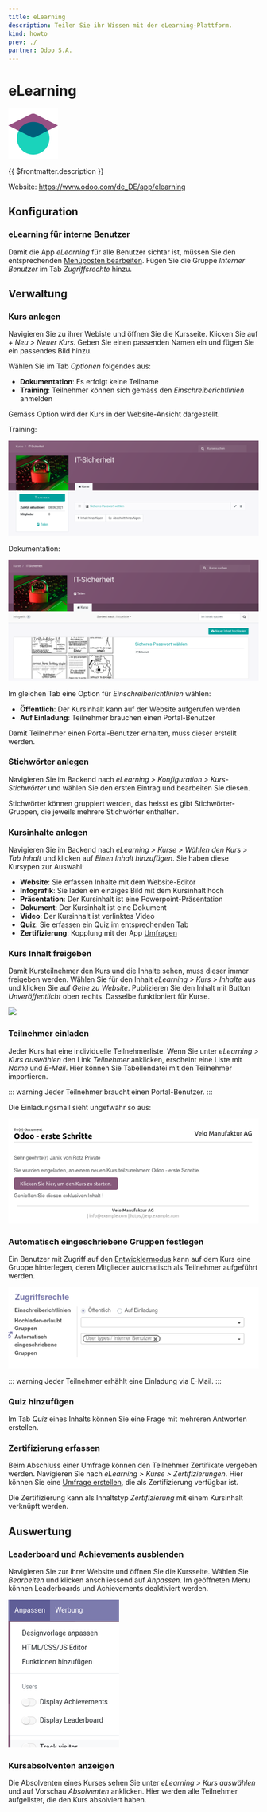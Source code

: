 ```yaml
---
title: eLearning
description: Teilen Sie ihr Wissen mit der eLearning-Plattform.
kind: howto
prev: ./
partner: Odoo S.A.
---
```


# eLearning

![icons_odoo_website_slides](attachments/icons_odoo_website_slides.png)

{{ $frontmatter.description }}

Website: <https://www.odoo.com/de_DE/app/elearning>

## Konfiguration

### eLearning für interne Benutzer

Damit die App _eLearning_ für alle Benutzer sichtar ist, müssen Sie den entsprechenden [Menüposten bearbeiten](Development.md#Menüposten%20bearbeiten). Fügen Sie die Gruppe _Interner Benutzer_ im Tab _Zugriffsrechte_ hinzu.

## Verwaltung

### Kurs anlegen

Navigieren Sie zu ihrer Webiste und öffnen Sie die Kursseite. Klicken Sie auf _+ Neu > Neuer Kurs_. Geben Sie einen passenden Namen ein und fügen Sie ein passendes Bild hinzu.

Wählen Sie im Tab _Optionen_ folgendes aus:

- **Dokumentation**: Es erfolgt keine Teilname
- **Training**: Teilnehmer können sich gemäss den _Einschreiberichtlinien_ anmelden

Gemäss Option wird der Kurs in der Website-Ansicht dargestellt.

Training:

![](attachments/eLearning%20Training.png)

Dokumentation:

![](attachments/eLearning%20Dokumentation.png)

Im gleichen Tab eine Option für _Einschreiberichtlinien_ wählen:

- **Öffentlich**: Der Kursinhalt kann auf der Website aufgerufen werden
- **Auf Einladung**: Teilnehmer brauchen einen Portal-Benutzer

Damit Teilnehmer einen Portal-Benutzer erhalten, muss dieser erstellt werden.

### Stichwörter anlegen

Navigieren Sie im Backend nach _eLearning > Konfiguration > Kurs-Stichwörter_ und wählen Sie den ersten Eintrag und bearbeiten Sie diesen.

Stichwörter können gruppiert werden, das heisst es gibt Stichwörter-Gruppen, die jeweils mehrere Stichwörter enthalten.

### Kursinhalte anlegen

Navigieren Sie im Backend nach _eLearning > Kurse > Wählen den Kurs > Tab Inhalt_ und klicken auf _Einen Inhalt hinzufügen_. Sie haben diese Kursypen zur Auswahl:

- **Website**: Sie erfassen Inhalte mit dem Website-Editor
- **Infografik**: Sie laden ein einziges Bild mit dem Kursinhalt hoch
- **Präsentation**: Der Kursinhalt ist eine Powerpoint-Präsentation
- **Dokument**: Der Kursinhalt ist eine Dokument
- **Video**: Der Kursinhalt ist verlinktes Video
- **Quiz**: Sie erfassen ein Quiz im entsprechenden Tab
- **Zertifizierung**: Kopplung mit der App [Umfragen](Survey.md)

### Kurs Inhalt freigeben

Damit Kursteilnehmer den Kurs und die Inhalte sehen, muss dieser immer freigeben werden. Wählen Sie für den Inhalt _eLearning > Kurs > Inhalte_ aus und klicken Sie auf _Gehe zu Website_. Publizieren Sie den Inhalt mit Button _Unveröffentlicht_ oben rechts. Dasselbe funktioniert für Kurse.

![](attachments/Website%20Inhalt%20veröffentlicht.png)

### Teilnehmer einladen

Jeder Kurs hat eine individuelle Teilnehmerliste. Wenn Sie unter _eLearning > Kurs auswählen_ den Link _Teilnehmer_ anklicken, erscheint eine Liste mit _Name_ und _E-Mail_. Hier können Sie Tabellendatei mit den Teilnehmer importieren.

::: warning
Jeder Teilnehmer braucht einen Portal-Benutzer.
:::

Die Einladungsmail sieht ungefwähr so aus:

![](attachments/eLearning%20Einladungsmail.png)

### Automatisch eingeschriebene Gruppen festlegen

Ein Benutzer mit Zugriff auf den [Entwicklermodus](Settings.md#Entwicklermodus%20aktivieren) kann auf dem Kurs eine Gruppe hinterlegen, deren Mitglieder automatisch als Teilnehmer aufgeführt werden.

![](attachments/eLearning%20Automatisch%20eingeschriebene%20Gruppe.png)

::: warning
Jeder Teilnehmer erhählt eine Einladung via E-Mail.
:::

### Quiz hinzufügen

Im Tab _Quiz_ eines Inhalts können Sie eine Frage mit mehreren Antworten erstellen.

### Zertifizierung erfassen

Beim Abschluss einer Umfrage können den Teilnehmer Zertifikate vergeben werden. Navigieren Sie nach _eLearning > Kurse > Zertifizierungen_. Hier können Sie eine [Umfrage erstellen](Survey.md#Umfrage%20erstellen), die als Zertifizierung verfügbar ist.

Die Zertifizierung kann als Inhaltstyp _Zertifizierung_ mit einem Kursinhalt verknüpft werden.

## Auswertung

### Leaderboard und Achievements ausblenden

Navigieren Sie zur ihrer Website und öffnen Sie die Kursseite. Wählen Sie _Bearbeiten_ und klicken anschliessend auf _Anpassen_. Im geöffneten Menu können Leaderboards und Achievements deaktiviert werden.

![](attachments/eLearning%20Deaktivieren%20Leaderboard.png)

### Kursabsolventen anzeigen

Die Absolventen eines Kurses sehen Sie unter _eLearning > Kurs auswählen_ und auf Vorschau _Absolventen_ anklicken. Hier werden alle Teilnehmer aufgelistet, die den Kurs absolviert haben.
